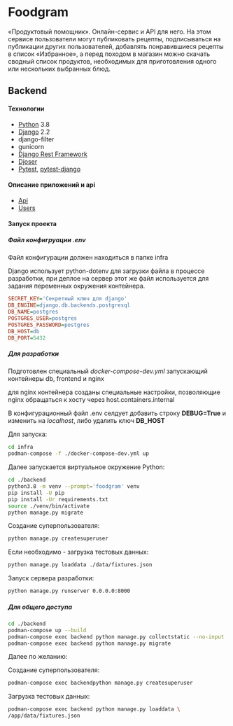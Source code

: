 # Foodgram

«Продуктовый помощник». Онлайн-сервис и API для него. На этом сервисе пользователи могут публиковать рецепты, подписываться на публикации других пользователей, добавлять понравившиеся рецепты в список «Избранное», а перед походом в магазин можно скачать сводный список продуктов, необходимых для приготовления одного или нескольких выбранных блюд.

## Backend

#### Технологии

* [Python](https://docs.python.org/3.8/) 3.8
* [Django](https://docs.djangoproject.com/en/2.2/) 2.2
* django-filter
* gunicorn
* [Django Rest Framework](https://www.django-rest-framework.org/)
* [Djoser](https://djoser.readthedocs.io/)
* [Pytest](https://docs.pytest.org/), [pytest-django](https://pytest-django.readthedocs.io/)

#### Описание приложений и api

* [Api](./docs/Backend-api.md)
* [Users](./docs/Backend-users.md)

#### Запуск проекта

##### Файл конфигруации .env

Файл конфигурации должен находиться в папке infra

Django использует python-dotenv для загрузки файла в процессе разработки, при деплое на сервер этот же файл используется для задания переменных окружения контейнера.

```ini
SECRET_KEY='Секретный ключ для django'
DB_ENGINE=django.db.backends.postgresql
DB_NAME=postgres
POSTGRES_USER=postgres
POSTGRES_PASSWORD=postgres
DB_HOST=db
DB_PORT=5432

```

##### Для разработки

Подготовлен специальный *docker-compose-dev.yml* запускающий контейнеры db, frontend и nginx

для nginx контейнера созданы специальные настройки, позволяющие nginx обращаться к хосту через host.containers.internal

В конфигурационный файл .env селдует добавить строку **DEBUG=True** и изменить на *localhost*, либо удалить ключ **DB_HOST**

Для запуска:

```bash
cd infra
podman-compose -f ./docker-compose-dev.yml up
```

Далее запускается виртуальное окружение Python:

```bash
cd ./backend
python3.8 -m venv --prompt='foodgram' venv
pip install -U pip
pip install -Ur requirements.txt
source ./venv/bin/activate
python manage.py migrate
```

Создание суперпользователя:

```bash
python manage.py createsuperuser
```

Если необходимо - загрузка тестовых данных:

```bash
python manage.py loaddata ./data/fixtures.json
```

Запуск сервера разработки:

```bash
python manage.py runserver 0.0.0.0:8000
```

##### Для общего доступа

```bash
cd ./backend
podman-compose up --build
podman-compose exec backend python manage.py collectstatic --no-input
podman-compose exec backend python manage.py migrate
```

Далее по желанию:

Создание суперпользователя:

```bash
podman-compose exec backendpython manage.py createsuperuser
```

Загрузка тестовых данных:

```bash
podman-compose exec backend python manage.py loaddata \
/app/data/fixtures.json
```



